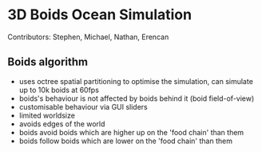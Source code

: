 # 3D Boids Ocean Simulation
Contributors: Stephen, Michael, Nathan, Erencan

## Boids algorithm
- uses octree spatial partitioning to optimise the simulation, can simulate up to 10k boids at 60fps
- boids's behaviour is not affected by boids behind it (boid field-of-view)
- customisable behaviour via GUI sliders
- limited worldsize 
- avoids edges of the world
- boids avoid boids which are higher up on the 'food chain' than them
- boids follow boids which are lower on the 'food chain' than them